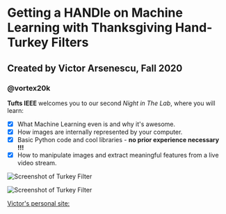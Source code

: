 # Getting a HANDle on Machine Learning with Thanksgiving Hand-Turkey Filters #
## Created by Victor Arsenescu, Fall 2020 ##
### @vortex20k ###

**Tufts IEEE** welcomes you to our second *Night in The Lab*, where you will learn:

- [x] What Machine Learning even is and why it's awesome.
- [x] How images are internally represented by your computer.
- [x] Basic Python code and cool libraries - **no prior experience necessary !!!**
- [x] How to manipulate images and extract meaningful features from a live video stream.

![Screenshot of Turkey Filter](../showcase/demo.png)

![Screenshot of Turkey Filter](../showcase/vectors.png)

[Victor's personal site:](https://www.eecs.tufts.edu/~varsen01/)